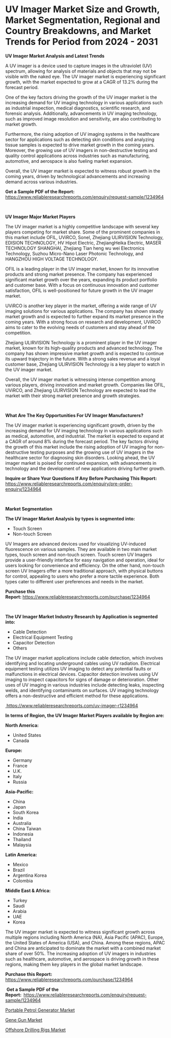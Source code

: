 <p><h1>UV Imager Market Size and Growth, Market Segmentation, Regional and Country Breakdowns, and Market Trends for Period from 2024 -  2031</h1></p><p><strong>UV Imager Market Analysis and Latest Trends</strong></p>
<p><p>A UV imager is a device used to capture images in the ultraviolet (UV) spectrum, allowing for analysis of materials and objects that may not be visible with the naked eye. The UV imager market is experiencing significant growth, with the market expected to grow at a CAGR of 13.2% during the forecast period.</p><p>One of the key factors driving the growth of the UV imager market is the increasing demand for UV imaging technology in various applications such as industrial inspection, medical diagnostics, scientific research, and forensic analysis. Additionally, advancements in UV imaging technology, such as improved image resolution and sensitivity, are also contributing to market growth.</p><p>Furthermore, the rising adoption of UV imaging systems in the healthcare sector for applications such as detecting skin conditions and analyzing tissue samples is expected to drive market growth in the coming years. Moreover, the growing use of UV imagers in non-destructive testing and quality control applications across industries such as manufacturing, automotive, and aerospace is also fueling market expansion.</p><p>Overall, the UV imager market is expected to witness robust growth in the coming years, driven by technological advancements and increasing demand across various industries.</p></p>
<p><strong>Get a Sample PDF of the Report:&nbsp;</strong> <a href="https://www.reliableresearchreports.com/enquiry/request-sample/1234964">https://www.reliableresearchreports.com/enquiry/request-sample/1234964</a></p>
<p>&nbsp;</p>
<p><strong>UV Imager Major Market Players</strong></p>
<p><p>The UV imager market is a highly competitive landscape with several key players competing for market share. Some of the prominent companies in this market include OFIL, UViRCO, Sonel, Zhejiang ULIRVISION Technology, EDISION TECHNOLOGY, HV Hipot Electric, ZhejiangHeika Electric, MASER TECHNOLOGY SHANGHAI, Zhejiang Tian heng wu wei Electronics Technology, Suzhou Micro-Nano Laser Photonic Technology, and HANGZHOU HIGH VOLTAGE TECHNOLOGY.</p><p>OFIL is a leading player in the UV imager market, known for its innovative products and strong market presence. The company has experienced significant market growth over the years, expanding its product portfolio and customer base. With a focus on continuous innovation and customer satisfaction, OFIL is well-positioned for future growth in the UV imager market.</p><p>UViRCO is another key player in the market, offering a wide range of UV imaging solutions for various applications. The company has shown steady market growth and is expected to further expand its market presence in the coming years. With a strong focus on research and development, UViRCO aims to cater to the evolving needs of customers and stay ahead of the competition.</p><p>Zhejiang ULIRVISION Technology is a prominent player in the UV imager market, known for its high-quality products and advanced technology. The company has shown impressive market growth and is expected to continue its upward trajectory in the future. With a strong sales revenue and a loyal customer base, Zhejiang ULIRVISION Technology is a key player to watch in the UV imager market.</p><p>Overall, the UV imager market is witnessing intense competition among various players, driving innovation and market growth. Companies like OFIL, UViRCO, and Zhejiang ULIRVISION Technology are expected to lead the market with their strong market presence and growth strategies.</p></p>
<p>&nbsp;</p>
<p><strong>What Are The Key Opportunities For UV Imager Manufacturers?</strong></p>
<p><p>The UV imager market is experiencing significant growth, driven by the increasing demand for UV imaging technology in various applications such as medical, automotive, and industrial. The market is expected to expand at a CAGR of around 8% during the forecast period. The key factors driving the growth of this market include the rising adoption of UV imaging for non-destructive testing purposes and the growing use of UV imagers in the healthcare sector for diagnosing skin disorders. Looking ahead, the UV imager market is poised for continued expansion, with advancements in technology and the development of new applications driving further growth.</p></p>
<p><strong>Inquire or Share Your Questions If Any Before Purchasing This Report:</strong> <a href="https://www.reliableresearchreports.com/enquiry/pre-order-enquiry/1234964">https://www.reliableresearchreports.com/enquiry/pre-order-enquiry/1234964</a></p>
<p>&nbsp;</p>
<p><strong>Market Segmentation</strong></p>
<p><strong>The UV Imager Market Analysis by types is segmented into:</strong></p>
<p><ul><li>Touch Screen</li><li>Non-touch Screen</li></ul></p>
<p><p>UV Imagers are advanced devices used for visualizing UV-induced fluorescence on various samples. They are available in two main market types, touch screen and non-touch screen. Touch screen UV Imagers provide a user-friendly interface for easy navigation and operation, ideal for users looking for convenience and efficiency. On the other hand, non-touch screen UV Imagers offer a more traditional approach, with physical buttons for control, appealing to users who prefer a more tactile experience. Both types cater to different user preferences and needs in the market.</p></p>
<p><strong>Purchase this Report:&nbsp;</strong><a href="https://www.reliableresearchreports.com/purchase/1234964">https://www.reliableresearchreports.com/purchase/1234964</a></p>
<p>&nbsp;</p>
<p><strong>The UV Imager Market Industry Research by Application is segmented into:</strong></p>
<p><ul><li>Cable Detection</li><li>Electrical Equipment Testing</li><li>Capacitor Detection</li><li>Others</li></ul></p>
<p><p>The UV imager market applications include cable detection, which involves identifying and locating underground cables using UV radiation. Electrical equipment testing utilizes UV imaging to detect any potential faults or malfunctions in electrical devices. Capacitor detection involves using UV imaging to inspect capacitors for signs of damage or deterioration. Other uses of UV imaging in various industries include detecting leaks, inspecting welds, and identifying contaminants on surfaces. UV imaging technology offers a non-destructive and efficient method for these applications.</p></p>
<p><a href="https://www.reliableresearchreports.com/uv-imager-r1234964">&nbsp;https://www.reliableresearchreports.com/uv-imager-r1234964</a></p>
<p><strong>In terms of Region, the UV Imager Market Players available by Region are:</strong></p>
<p>
    <p> <strong> North America: </strong>
        <ul>
            <li>United States</li>
            <li>Canada</li>
        </ul>
        </p> 
    <p> <strong> Europe: </strong>
        <ul>
            <li>Germany</li>
            <li>France</li>
            <li>U.K.</li>
            <li>Italy</li>
            <li>Russia</li>
        </ul>
        </p> 
    <p> <strong> Asia-Pacific: </strong>
        <ul>
            <li>China</li>
            <li>Japan</li>
            <li>South Korea</li>
            <li>India</li>
            <li>Australia</li>
            <li>China Taiwan</li>
            <li>Indonesia</li>
            <li>Thailand</li>
            <li>Malaysia</li>
        </ul>
        </p> 
    <p> <strong> Latin America: </strong>
        <ul>
            <li>Mexico</li>
            <li>Brazil</li>
            <li>Argentina Korea</li>
            <li>Colombia</li>
        </ul>
        </p> 
    <p> <strong> Middle East & Africa: </strong>
        <ul>
            <li>Turkey</li>
            <li>Saudi</li>
            <li>Arabia</li>
            <li>UAE</li>
            <li>Korea</li>
        </ul>
    </p>
    </p>
<p><p>The UV imager market is expected to witness significant growth across multiple regions including North America (NA), Asia Pacific (APAC), Europe, the United States of America (USA), and China. Among these regions, APAC and China are anticipated to dominate the market with a combined market share of over 50%. The increasing adoption of UV imagers in industries such as healthcare, automotive, and aerospace is driving growth in these regions, making them key players in the global market landscape.</p></p>
<p><strong>Purchase this Report: </strong><a href="https://www.reliableresearchreports.com/purchase/1234964">https://www.reliableresearchreports.com/purchase/1234964</a></p>
<p>&nbsp;<strong>Get a Sample PDF of the Report:&nbsp;&nbsp;</strong><a href="https://www.reliableresearchreports.com/enquiry/request-sample/1234964">https://www.reliableresearchreports.com/enquiry/request-sample/1234964</a></p>
<p><strong></strong></p>
<p><p><a href="https://view.publitas.com/reportprime-1/decoding-portable-petrol-generator-market-metrics-market-share-trends-and-growth-patterns/">Portable Petrol Generator Market</a></p><p><a href="https://view.publitas.com/reportprime-1/gene-gun-market-size-and-market-trends-complete-industry-overview-2024-to-2031/">Gene Gun Market</a></p><p><a href="https://view.publitas.com/reportprime-1/offshore-drilling-rigs-market-insights-into-market-cagr-market-trends-and-growth-strategies/">Offshore Drilling Rigs Market</a></p></p>